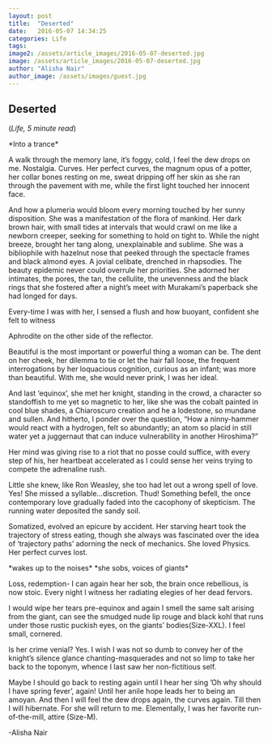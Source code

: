 ```yaml
---
layout: post
title:  "Deserted"
date:   2016-05-07 14:34:25
categories: Life
tags: 
image2: /assets/article_images/2016-05-07-deserted.jpg
image: /assets/article_images/2016-05-07-deserted.jpg
author: "Alisha Nair"
author_image: /assets/images/guest.jpg
---
```

<h2>Deserted</h2>
(<i>Life, 5 minute read</i>)
<p>*Into a trance*</p>
<p>A walk through the memory lane, it’s foggy, cold, I feel the dew drops on me. Nostalgia. Curves. Her perfect curves, the magnum opus of a potter, her collar bones resting on me, sweat dripping off her skin as she ran through the pavement with me, while the first light touched her innocent face.</p>
<p>And how a plumeria would bloom every morning touched by her sunny disposition. She was a manifestation of the flora of mankind. Her dark brown hair, with small tides at intervals that would crawl on me like a newborn creeper, seeking for something to hold on tight to. While the night breeze, brought her tang along, unexplainable and sublime.
She was a bibliophile with hazelnut nose that peeked through the spectacle frames and black almond eyes. A jovial celibate, drenched in rhapsodies. The beauty epidemic never could overrule her priorities. She adorned her intimates, the pores, the tan, the cellulite, the unevenness and the black rings that she fostered after a night’s meet with Murakami’s paperback she had longed for days.</p>
<p>Every-time I was with her, I sensed a flush and how buoyant, confident she felt to witness </p>
<p>Aphrodite on the other side of the reflector.</p>
<p>Beautiful is the most important or powerful thing a woman can be. The dent on her cheek, her dilemma to tie or let the hair fall loose, the frequent interrogations by her loquacious cognition, curious as an infant; was more than beautiful. With me, she would never prink, I was her ideal.</p>
<p>And last ‘equinox’, she met her knight, standing in the crowd, a character so standoffish to me yet so magnetic to her, like she was the cobalt painted in cool blue shades, a Chiaroscuro creation and he a lodestone, so mundane and sullen. And hitherto, I ponder over the question, “How a ninny-hammer would react with a hydrogen, felt so abundantly; an atom so placid in still water yet a juggernaut that can induce vulnerability in another Hiroshima?”</p>
<p>Her mind was giving rise to a riot that no posse could suffice, with every step of his, her heartbeat accelerated as I could sense her veins trying to compete the adrenaline rush.</p>
<p>Little she knew, like Ron Weasley, she too had let out a wrong spell of love. Yes! She missed a syllable…discretion. Thud! Something befell, the once contemporary love gradually faded into the cacophony of skepticism. The running water deposited the sandy soil.</p>
<p>Somatized, evolved an epicure by accident. Her starving heart took the trajectory of stress eating, though she always was fascinated over the idea of ‘trajectory paths’ adorning the neck of mechanics. She loved Physics. Her perfect curves lost.</p>
<p>*wakes up to the noises* *she sobs, voices of giants*</p>
<p>Loss, redemption- I can again hear her sob, the brain once rebellious, is now stoic. Every night I witness her radiating elegies of her dead fervors.</p>
<p>I would wipe her tears pre-equinox and again I smell the same salt arising from the giant, can see the smudged nude lip rouge and black kohl that runs under those rustic puckish eyes, on the giants’ bodies(Size-XXL). I feel small, cornered.</p>
<p>Is her crime venial? Yes. I wish I was not so dumb to convey her of the knight’s silence glance chanting-masquerades and not so limp to take her back to the toponym, whence I last saw her non-fictitious self.</p>
<p>Maybe I should go back to resting again until I hear her sing ’Oh why should I have spring fever’, again! Until her anile hope leads her to being an amoyan. And then I will feel the dew drops again, the curves again. Till then I will hibernate. For she will return to me. Elementally, I was her favorite run-of-the-mill, attire (Size-M).</p>
<p>-Alisha Nair</p>